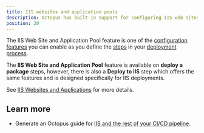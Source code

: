 ```yaml
---
title: IIS websites and application pools
description: Octopus has built-in support for configuring IIS web sites, applications and virtual directories.
position: 20
---
```

The IIS Web Site and Application Pool feature is one of the [configuration features](/docs/projects/steps/configuration-features/index.md) you can enable as you define the [steps](/docs/projects/steps/index.md) in your [deployment process](/docs/projects/deployment-process/index.md).

The **IIS Web Site and Application Pool** feature is available on **deploy a package** steps, however, there is also a **Deploy to IIS** step which offers the same features and is designed specifically for IIS deployments.

See [IIS Websites and Applications](/docs/deployments/windows/iis-websites-and-application-pools.md) for more details.

## Learn more

- Generate an Octopus guide for [IIS and the rest of your CI/CD pipeline](https://octopus.com/docs/guides?destination=IIS).